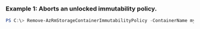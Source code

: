 ### Example 1: Aborts an unlocked immutability policy.
```powershell
PS C:\> Remove-AzRmStorageContainerImmutabilityPolicy -ContainerName myContainer -Etag {Etag} -ResourceGroupName MyResourceGroup -StorageAccountName {StorageAccountName}
```


